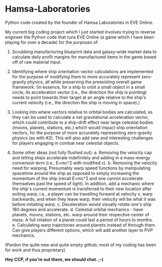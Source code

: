 # Hamsa-Laboratories
Python code created by the founder of Hamsa Laboratories in EVE Online.

My current big coding project which I just started involves trying to reverse engineer the Python code that runs EVE Online (a game which I have been playing for over a decade) for the purposes of:

 1. Scrubbing manufacturing blueprint data and galaxy-wide market data to calculate daily profit margins for manufactured items in the game based off of raw material input.

 2. Identifying where ship orientation vector calculations are implemented for the purpose of modifying them to more accurately represent zero-gravity physics, all while preserving the preexisting overall game framework.  (In essence, for a ship to orbit a small object in a small circle, its acceleration vector (i.e., the direction the ship is pointing) needs to point towards their target at an angle relative to the ship's current velocity (i.e., the direction the ship is moving in space).)

 3. Looking into where vectors relative to orbital bodies are calculated, as they can be used to calculate a net gravitational acceleration vector, which could contribute to a ship-drift effect near large celestial bodies (moons, planets, stations, etc.) which would impact ship orientation vectors, for the purpose of more accurately representing zero-gravity physics (as with #2).  This will also add new and interesting challenges for players engaging in combat near celestial objects.

 4. Some other ideas (not fully flushed out):
  a. Removing the velocity cap and letting ships accelerate indefinitely and adding in a mass-energy conversion term (i.e., E=mc^2 with modified c).
  b. Removing the velocity need for warping.  Presumably warp speed functions by manipulating spacetime around the ship as opposed to simply increasing the momentum of the ship (recall E=mc^2 and one cannot accelerate themselves past the speed of light).  In addition, add a mechanic where the ship's current momentum is transferred to their new location after exiting warp; i.e., a player can be travelling forward at velocity v, warp backwards, and when they leave warp, their velocity will be what it was before initiating warp.
  c. Deceleration would visually rotate one's ship 180 degrees and accelerate.
  d. Celestial orbital mechanics - have planets, moons, stations, etc. warp around their respective center of mass.  A full rotation of a planet could last a period of hours to months.
  e. Calculating warp trajectories around planets instead of through them.  Can give players different options, which will add another layer to PVP mechanics.

(Pardon the quite new and quite empty github; most of my coding has been for work and thus proprietary)

**Hey CCP, if you're out there, we should chat. ;-)**
